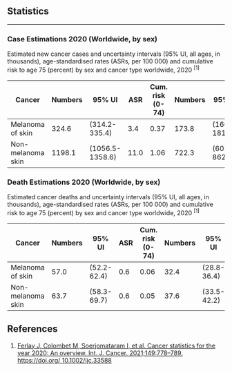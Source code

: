 ## Statistics

___

### Case Estimations 2020 (Worldwide, by sex)

Estimated new cancer cases and uncertainty intervals (95% UI, all ages, in thousands), age-standardised rates (ASRs, per 100 000) and cumulative risk to age 75 (percent) by sex and
cancer type worldwide, 2020 <sup>[1]</sup>

| Cancer | Numbers | 95% UI | ASR | Cum. risk (0-74) | Numbers | 95% UI | ASR (World) | Cum. risk (0-74) | Numbers | 95% UI | ASR (World) | Cum. risk (0–74)|
|--------|---------|--------|-----|------------------|---------|--------|-------------|------------------|---------|--------|-------------|-----------------|
| Melanoma of skin | 324.6 | (314.2-335.4) | 3.4 | 0.37 | 173.8 | (166.4-181.6) | 3.8 | 0.42 | 150.8 | (143.5-158.4) | 3.0 | 0.33 |
| Non-melanoma skin | 1198.1 | (1056.5-1358.6) | 11.0 | 1.06 | 722.3 | (605.2-862.1) | 15.1 | 1.40 | 475.7 | (397.8-568.9) | 7.9 | 0.75 |

### Death Estimations 2020 (Worldwide, by sex)

Estimated cancer deaths and uncertainty intervals (95% UI, all ages, in thousands), age-standardised rates (ASRs, per 100 000) and cumulative risk to age 75 (percent) by sex and cancer
type worldwide, 2020 <sup>[1]</sup>


| Cancer | Numbers | 95% UI | ASR | Cum. risk (0-74) | Numbers | 95% UI | ASR (World) | Cum. risk (0-74) | Numbers | 95% UI | ASR (World) | Cum. risk (0–74)|
|--------|---------|--------|-----|------------------|---------|--------|-------------|------------------|---------|--------|-------------|-----------------|
| Melanoma of skin | 57.0 | (52.2-62.4) | 0.6 | 0.06 | 32.4 | (28.8-36.4) | 0.7 | 0.07 | 24.7 | (21.5-28.3) | 0.4 | 0.05 |
| Non-melanoma skin | 63.7 | (58.3-69.7) | 0.6 | 0.05 | 37.6 | (33.5-42.2) | 0.8 | 0.07 | 26.1 | (22.7-30.1) | 0.4 | 0.04 |



## References

1. [Ferlay J, Colombet M,
    Soerjomataram I, et al. Cancer statistics for the year 2020: An
    overview. Int. J. Cancer. 2021;149:778–789. https://doi.org/
    10.1002/ijc.33588](https://onlinelibrary.wiley.com/doi/pdfdirect/10.1002/ijc.33588)

